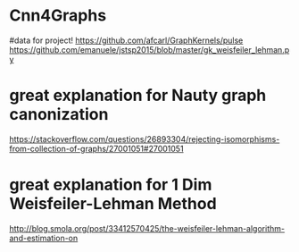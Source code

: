 # Cnn4Graphs
#data for project!
https://github.com/afcarl/GraphKernels/pulse 
https://github.com/emanuele/jstsp2015/blob/master/gk_weisfeiler_lehman.py

# great explanation for Nauty graph canonization
https://stackoverflow.com/questions/26893304/rejecting-isomorphisms-from-collection-of-graphs/27001051#27001051

# great explanation for 1 Dim Weisfeiler-Lehman Method
http://blog.smola.org/post/33412570425/the-weisfeiler-lehman-algorithm-and-estimation-on
